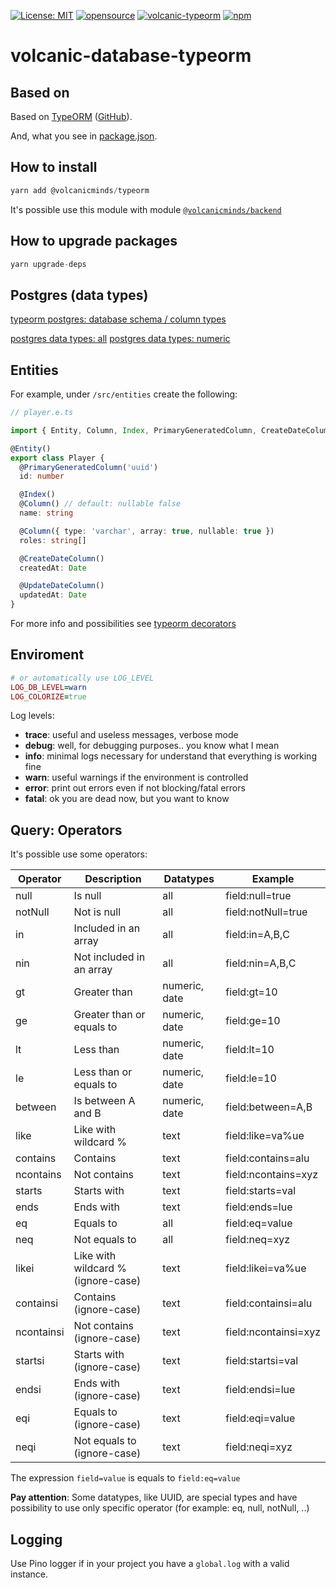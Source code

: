 [![License: MIT](https://img.shields.io/badge/License-MIT-yellow.svg)](https://opensource.org/licenses/MIT)
[![opensource](https://img.shields.io/badge/open-source-blue)](https://en.wikipedia.org/wiki/Open_source)
[![volcanic-typeorm](https://img.shields.io/badge/volcanic-minds-orange)](https://github.com/volcanicminds/volcanic-typeorm)
[![npm](https://img.shields.io/badge/package-npm-white)](https://www.npmjs.com/package/@volcanicminds/typeorm)

# volcanic-database-typeorm

## Based on

Based on [TypeORM](https://www.typeorm.io) ([GitHub](https://github.com/typeorm/typeorm)).

And, what you see in [package.json](package.json).

## How to install

```js
yarn add @volcanicminds/typeorm
```

It's possible use this module with module [`@volcanicminds/backend`](https://github.com/volcanicminds/volcanic-backend)

## How to upgrade packages

```js
yarn upgrade-deps
```

## Postgres (data types)

[typeorm postgres: database schema / column types](https://github.com/typeorm/typeorm/blob/master/test/functional/database-schema/column-types/postgres/entity/Post.ts)

[postgres data types: all](https://www.postgresql.org/docs/current/datatype.html)
[postgres data types: numeric](https://www.postgresql.org/docs/current/datatype-numeric.html)

## Entities

For example, under `/src/entities` create the following:

```ts
// player.e.ts

import { Entity, Column, Index, PrimaryGeneratedColumn, CreateDateColumn, UpdateDateColumn } from 'typeorm'

@Entity()
export class Player {
  @PrimaryGeneratedColumn('uuid')
  id: number

  @Index()
  @Column() // default: nullable false
  name: string

  @Column({ type: 'varchar', array: true, nullable: true })
  roles: string[]

  @CreateDateColumn()
  createdAt: Date

  @UpdateDateColumn()
  updatedAt: Date
}
```

For more info and possibilities see [typeorm decorators](https://typeorm.io/decorator-reference)

## Enviroment

```rb
# or automatically use LOG_LEVEL
LOG_DB_LEVEL=warn
LOG_COLORIZE=true
```

Log levels:

- **trace**: useful and useless messages, verbose mode
- **debug**: well, for debugging purposes.. you know what I mean
- **info**: minimal logs necessary for understand that everything is working fine
- **warn**: useful warnings if the environment is controlled
- **error**: print out errors even if not blocking/fatal errors
- **fatal**: ok you are dead now, but you want to know

## Query: Operators

It's possible use some operators:

| Operator   | Description                        | Datatypes     | Example              |
| ---------- | ---------------------------------- | ------------- | -------------------- |
| null       | Is null                            | all           | field:null=true      |
| notNull    | Not is null                        | all           | field:notNull=true   |
| in         | Included in an array               | all           | field:in=A,B,C       |
| nin        | Not included in an array           | all           | field:nin=A,B,C      |
| gt         | Greater than                       | numeric, date | field:gt=10          |
| ge         | Greater than or equals to          | numeric, date | field:ge=10          |
| lt         | Less than                          | numeric, date | field:lt=10          |
| le         | Less than or equals to             | numeric, date | field:le=10          |
| between    | Is between A and B                 | numeric, date | field:between=A,B    |
| like       | Like with wildcard %               | text          | field:like=va%ue     |
| contains   | Contains                           | text          | field:contains=alu   |
| ncontains  | Not contains                       | text          | field:ncontains=xyz  |
| starts     | Starts with                        | text          | field:starts=val     |
| ends       | Ends with                          | text          | field:ends=lue       |
| eq         | Equals to                          | all           | field:eq=value       |
| neq        | Not equals to                      | all           | field:neq=xyz        |
| likei      | Like with wildcard % (ignore-case) | text          | field:likei=va%ue    |
| containsi  | Contains (ignore-case)             | text          | field:containsi=alu  |
| ncontainsi | Not contains (ignore-case)         | text          | field:ncontainsi=xyz |
| startsi    | Starts with (ignore-case)          | text          | field:startsi=val    |
| endsi      | Ends with (ignore-case)            | text          | field:endsi=lue      |
| eqi        | Equals to (ignore-case)            | text          | field:eqi=value      |
| neqi       | Not equals to (ignore-case)        | text          | field:neqi=xyz       |

The expression `field=value` is equals to `field:eq=value`

**Pay attention**: Some datatypes, like UUID, are special types and have possibility to use only specific operator (for example: eq, null, notNull, ..)

## Logging

Use Pino logger if in your project you have a `global.log` with a valid instance.
